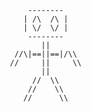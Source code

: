            --------
          | /\  /\ |
          | \/  \/ |
           --------
              ||
        //\|==||==|/\\
       //     ||     \\
              ||
            //  \\
           //    \\
          //      \\
